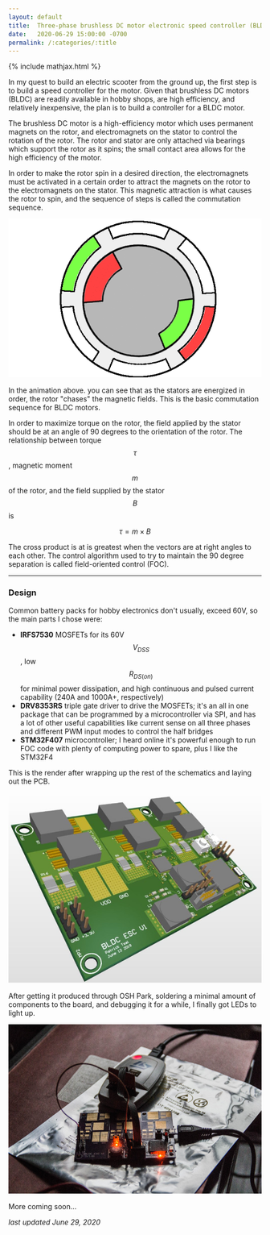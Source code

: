 ```yaml
---
layout: default
title:  Three-phase brushless DC motor electronic speed controller (BLDC ESC) - in development
date:   2020-06-29 15:00:00 -0700
permalink: /:categories/:title
---
```


{% include mathjax.html %}

In my quest to build an electric scooter from the ground up, the first step is to build a speed controller for the motor. Given that brushless DC motors (BLDC) are readily available in hobby shops, are high efficiency, and relatively inexpensive, the plan is to build a controller for a BLDC motor.

The brushless DC motor is a high-efficiency motor which uses permanent magnets on the rotor, and electromagnets on the stator to control the rotation of the rotor. The rotor and stator are only attached via bearings which support the rotor as it spins; the small contact area allows for the high efficiency of the motor.

In order to make the rotor spin in a desired direction, the electromagnets must be activated in a certain order to attract the magnets on the rotor to the electromagnets on the stator. This magnetic attraction is what causes the rotor to spin, and the sequence of steps is called the commutation sequence.

<img class="img small" src='/assets/posts/2020-06-29-bldc-esc/bldc-animation.gif' alt='Animation showing BLDC commutation' />

In the animation above. you can see that as the stators are energized in order, the rotor "chases" the magnetic fields. This is the basic commutation sequence for BLDC motors.

In order to maximize torque on the rotor, the field applied by the stator should be at an angle of 90 degrees to the orientation of the rotor. The relationship between torque $$\tau$$, magnetic moment $$m$$ of the rotor, and the field supplied by the stator $$B$$ is

$$\tau = m \times B$$

The cross product is at is greatest when the vectors are at right angles to each other. The control algorithm used to try to maintain the 90 degree separation is called field-oriented control (FOC).

<hr>

### Design

Common battery packs for hobby electronics don't usually, exceed 60V, so the main parts I chose were:
- **IRFS7530** MOSFETs for its 60V $$V_{DSS}$$, low $$R_{DS(on)}$$ for minimal power dissipation, and high continuous and pulsed current capability (240A and 1000A+, respectively)
- **DRV8353RS** triple gate driver to drive the MOSFETs; it's an all in one package that can be programmed by a microcontroller via SPI, and has a lot of other useful capabilities like current sense on all three phases and different PWM input modes to control the half bridges
- **STM32F407** microcontroller; I heard online it's powerful enough to run FOC code with plenty of computing power to spare, plus I like the STM32F4

This is the render after wrapping up the rest of the schematics and laying out the PCB.

<img class="img" src='/assets/posts/2020-06-29-bldc-esc/esc-v1-render.jpg' alt='Rendering of the v1 ESC' />

After getting it produced through OSH Park, soldering a minimal amount of components to the board, and debugging it for a while, I finally got LEDs to light up.

<img class="img" src='/assets/posts/2020-06-29-bldc-esc/first-light.jpg' alt='Microcontroller on the v1 ESC working for the first time' />

More coming soon...

*last updated June 29, 2020*
